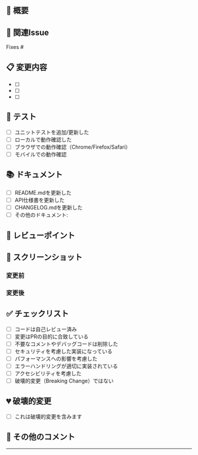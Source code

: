 ## 📝 概要
<!-- このPRの変更内容を簡潔に説明してください -->

## 🔗 関連Issue
<!-- 関連するIssueを記入してください。自動クローズする場合は "Fixes #番号" の形式で -->
Fixes #

## 📋 変更内容
<!-- 主な変更点をチェックリスト形式で記入してください -->
- [ ] 
- [ ] 
- [ ] 

## 🧪 テスト
<!-- 実施したテストについて記入してください -->
- [ ] ユニットテストを追加/更新した
- [ ] ローカルで動作確認した
- [ ] ブラウザでの動作確認（Chrome/Firefox/Safari）
- [ ] モバイルでの動作確認

## 📚 ドキュメント
<!-- ドキュメントの更新について記入してください -->
- [ ] README.mdを更新した
- [ ] API仕様書を更新した
- [ ] CHANGELOG.mdを更新した
- [ ] その他のドキュメント: 

## 🎯 レビューポイント
<!-- レビュアーに特に見てほしい箇所や懸念事項を記入してください -->

## 📸 スクリーンショット
<!-- UI変更がある場合は、変更前後のスクリーンショットを添付してください -->
### 変更前
<!-- スクリーンショットまたは「変更なし」 -->

### 変更後
<!-- スクリーンショット -->

## ✅ チェックリスト
<!-- PR提出前に以下の項目を確認してください -->
- [ ] コードは自己レビュー済み
- [ ] 変更はPRの目的に合致している
- [ ] 不要なコメントやデバッグコードは削除した
- [ ] セキュリティを考慮した実装になっている
- [ ] パフォーマンスへの影響を考慮した
- [ ] エラーハンドリングが適切に実装されている
- [ ] アクセシビリティを考慮した
- [ ] 破壊的変更（Breaking Change）ではない

## 💔 破壊的変更
<!-- 破壊的変更がある場合は、その内容と移行方法を記入してください -->
- [ ] これは破壊的変更を含みます

<!-- 破壊的変更の詳細（該当する場合）:
### 変更内容

### 移行方法

### 影響範囲
-->

## 📝 その他のコメント
<!-- レビュアーへの追加情報やコンテキストがあれば記入してください -->

---
<!-- 
自動チェック項目（GitHub Actionsで自動実行）:
- ESLint
- TypeScript型チェック
- テスト実行
- ビルド成功
- セキュリティスキャン
-->